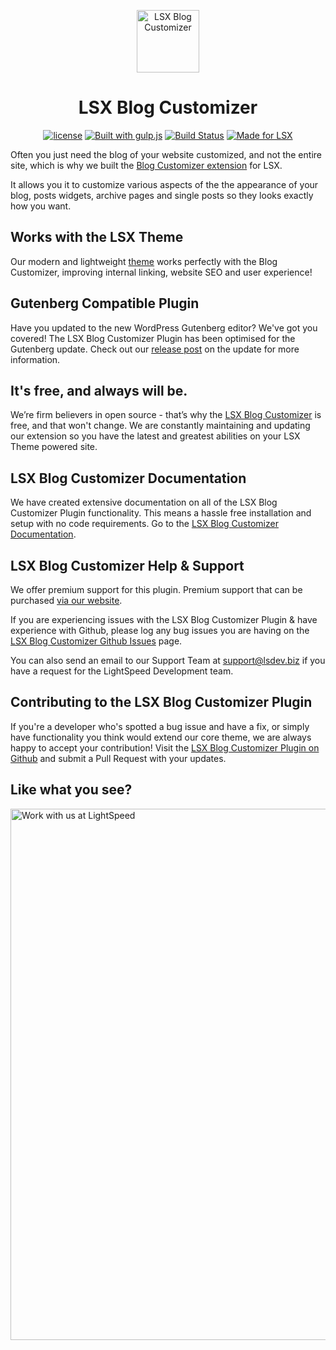 <p align="center"><a target="_blank" href="https://lsx.lsdev.biz/"><img width="100px;" src="https://lsx.lsdev.biz/wp-content/uploads/2019/03/Blog-Customizer.svg" alt="LSX Blog Customizer"></a>
</p>
<h1 align="center">LSX Blog Customizer</h1>

<p align="center">
    <a href="https://www.gnu.org/licenses/gpl-3.0.en.html"><img src="https://poser.pugx.org/woocommerce/woocommerce/license" alt="license"></a>
    <a href="http://gulpjs.com/"><img src="https://img.shields.io/badge/built%20with-gulp.js-green.svg" alt="Built with gulp.js"></a> 
    <a href="https://travis-ci.org/github/lightspeeddevelopment/lsx-blog-customizer"><img src="https://travis-ci.org/lightspeeddevelopment/lsx-blog-customizer.svg?branch=master" alt="Build Status"></a>
    <a href="https://lsx.lsdev.biz/"><img src="https://lsx.lsdev.biz/wp-content/uploads/2019/06/Designed-for-LSX-Theme-blue.png" alt="Made for LSX"></a>
</p>

Often you just need the blog of your website customized, and not the entire site, which is why we built the [Blog Customizer extension](https://lsx.lsdev.biz/extensions/blog-customizer/) for LSX. 

It allows you it to customize various aspects of the the appearance of your blog, posts widgets, archive pages and single posts so they looks exactly how you want.

## Works with the LSX Theme
Our modern and lightweight [theme](https://lsx.lsdev.biz/) works perfectly with the Blog Customizer, improving internal linking, website SEO and user experience! 

## Gutenberg Compatible Plugin
Have you updated to the new WordPress Gutenberg editor? We've got you covered! The LSX Blog Customizer Plugin has been optimised for the Gutenberg update. Check out our [release post](https://lsx.lsdev.biz/lsx-blocks-available-on-wordpress-org/) on the update for more information.

## It's free, and always will be.
We’re firm believers in open source - that’s why the [LSX Blog Customizer](https://lsx.lsdev.biz/extensions/lsx-blog-customizer/) is free, and that won't change. We are constantly maintaining and updating our extension so you have the latest and greatest abilities on your LSX Theme powered site. 

## LSX Blog Customizer Documentation

We have created extensive documentation on all of the LSX Blog Customizer Plugin functionality. This means a hassle free installation and setup with no code requirements. Go to the [LSX Blog Customizer Documentation](https://lsx.lsdev.biz/documentation/lsx-blog-customizer/).

## LSX Blog Customizer Help & Support

We offer premium support for this plugin. Premium support that can be purchased [via our website](https://www.lsdev.biz/services/support/).

If you are experiencing issues with the LSX Blog Customizer Plugin & have experience with Github, please log any bug issues you are having on the [LSX Blog Customizer Github Issues](https://github.com/lightspeeddevelopment/lsx-blog-customizer/issues/) page.

You can also send an email to our Support Team at [support@lsdev.biz](support@lsdev.biz) if you have a request for the LightSpeed Development team.

## Contributing to the LSX Blog Customizer Plugin

If you're a developer who's spotted a bug issue and have a fix, or simply have functionality you think would extend our core theme, we are always happy to accept your contribution! Visit the [LSX Blog Customizer Plugin on Github](https://github.com/lightspeeddevelopment/lsx-blog-customizer/) and submit a Pull Request with your updates.

## Like what you see?
<a href="https://www.lsdev.biz/contact/"><img src="https://www.lsdev.biz/wp-content/uploads/2020/02/work-with-lightspeed.png" width="850" alt="Work with us at LightSpeed"></a>
